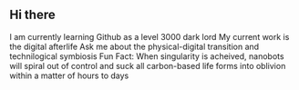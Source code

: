 ## Hi there

I am currently learning Github as a level 3000 dark lord
My current work is the digital afterlife
Ask me about the physical-digital transition and technilogical symbiosis
Fun Fact: When singularity is acheived, nanobots will spiral out of control and suck all carbon-based life forms into oblivion within a matter of hours to days

<!--
**darkprince-dsiv/darkprince-dsiv** is a ✨ _special_ ✨ repository because its `README.md` (this file) appears on your GitHub profile.

Here are some ideas to get you startedd:

- 🔭 I’m currently working on ... digital afterlife
- 🌱 I’m currently learning ...
- 👯 I’m looking to collaborate on ...
- 🤔 I’m looking for help with ...
- 💬 Ask me about ...
- 📫 How to reach me: ...
- 😄 Pronouns: ...
- ⚡ Fun fact: ...
-->
